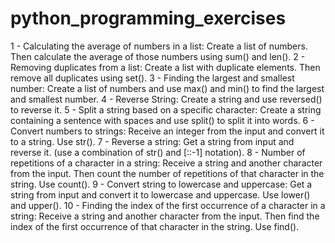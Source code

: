 # python_programming_exercises

1 - Calculating the average of numbers in a list: Create a list of numbers. Then calculate the average of those numbers using sum() and len().
2 - Removing duplicates from a list: Create a list with duplicate elements. Then remove all duplicates using set().
3 - Finding the largest and smallest number: Create a list of numbers and use max() and min() to find the largest and smallest number.
4 - Reverse String: Create a string and use reversed() to reverse it.
5 - Split a string based on a specific character: Create a string containing a sentence with spaces and use split() to split it into words.
6 - Convert numbers to strings: Receive an integer from the input and convert it to a string. Use str().
7 - Reverse a string: Get a string from input and reverse it. (use a combination of str() and [::-1] notation).
8 - Number of repetitions of a character in a string: Receive a string and another character from the input. Then count the number of repetitions of that character in the string. Use count().
9 - Convert string to lowercase and uppercase: Get a string from input and convert it to lowercase and uppercase. Use lower() and upper().
10 - Finding the index of the first occurrence of a character in a string: Receive a string and another character from the input. Then find the index of the first occurrence of that character in the string. Use find().
